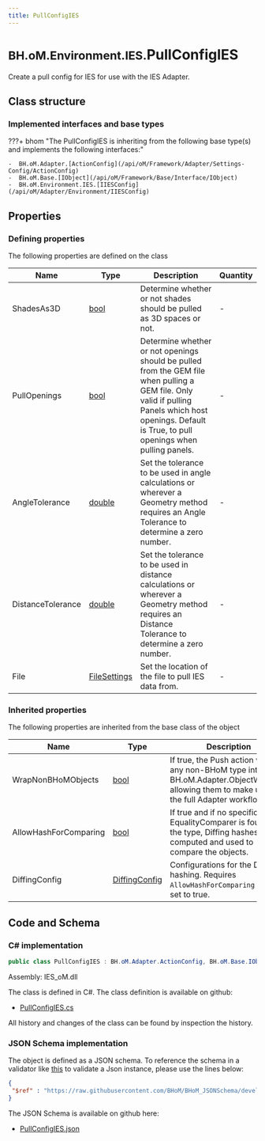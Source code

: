 ```yaml
---
title: PullConfigIES
---
```


# <small>BH.oM.Environment.IES.</small>**PullConfigIES**

Create a pull config for IES for use with the IES Adapter.

## Class structure

### Implemented interfaces and base types

???+ bhom "The PullConfigIES is inheriting from the following base type(s) and implements the following interfaces:"

    -  BH.oM.Adapter.[ActionConfig](/api/oM/Framework/Adapter/Settings-Config/ActionConfig)
    -  BH.oM.Base.[IObject](/api/oM/Framework/Base/Interface/IObject)
    -  BH.oM.Environment.IES.[IIESConfig](/api/oM/Adapter/Environment/IIESConfig)


## Properties



### Defining properties

The following properties are defined on the class

| Name             | Type             | Description      | Quantity         |
|------------------|------------------|------------------|------------------|
| ShadesAs3D | [bool](https://learn.microsoft.com/en-us/dotnet/api/System.Boolean?view=netstandard-2.0) | Determine whether or not shades should be pulled as 3D spaces or not. | - |
| PullOpenings | [bool](https://learn.microsoft.com/en-us/dotnet/api/System.Boolean?view=netstandard-2.0) | Determine whether or not openings should be pulled from the GEM file when pulling a GEM file. Only valid if pulling Panels which host openings. Default is True, to pull openings when pulling panels. | - |
| AngleTolerance | [double](https://learn.microsoft.com/en-us/dotnet/api/System.Double?view=netstandard-2.0) | Set the tolerance to be used in angle calculations or wherever a Geometry method requires an Angle Tolerance to determine a zero number. | - |
| DistanceTolerance | [double](https://learn.microsoft.com/en-us/dotnet/api/System.Double?view=netstandard-2.0) | Set the tolerance to be used in distance calculations or wherever a Geometry method requires an Distance Tolerance to determine a zero number. | - |
| File | [FileSettings](/api/oM/Framework/Adapter/FileSettings) | Set the location of the file to pull IES data from. | - |


### Inherited properties
The following properties are inherited from the base class of the object

| Name             | Type             | Description      | Quantity         |
|------------------|------------------|------------------|------------------|
| WrapNonBHoMObjects | [bool](https://learn.microsoft.com/en-us/dotnet/api/System.Boolean?view=netstandard-2.0) | If true, the Push action wraps any non-BHoM type into a BH.oM.Adapter.ObjectWrapper, allowing them to make use of the full Adapter workflow. | - |
| AllowHashForComparing | [bool](https://learn.microsoft.com/en-us/dotnet/api/System.Boolean?view=netstandard-2.0) | If true and if no specific EqualityComparer is found for the type, Diffing hashes are computed and used to compare the objects. | - |
| DiffingConfig | [DiffingConfig](/api/oM/Framework/Diffing/DiffingConfig) | Configurations for the Diffing hashing. Requires `AllowHashForComparing` to be set to true. | - |


## Code and Schema

### C# implementation

``` C# title="C#"
public class PullConfigIES : BH.oM.Adapter.ActionConfig, BH.oM.Base.IObject, BH.oM.Environment.IES.IIESConfig
```

Assembly: IES_oM.dll

The class is defined in C#. The class definition is available on github:

- [PullConfigIES.cs](https://github.com/BHoM/IES_Toolkit/blob/develop/IES_oM/PullConfigIES.cs)

All history and changes of the class can be found by inspection the history.
### JSON Schema implementation

The object is defined as a JSON schema. To reference the schema in a validator like [this](https://www.jsonschemavalidator.net/) to validate a Json instance, please use the lines below:

``` json title="JSON Schema"
{
 "$ref" : "https://raw.githubusercontent.com/BHoM/BHoM_JSONSchema/develop/IES_oM/IES/PullConfigIES.json"
}
```

The JSON Schema is available on github here:

- [PullConfigIES.json](https://github.com/BHoM/BHoM_JSONSchema/blob/develop/IES_oM/IES/PullConfigIES.json)
